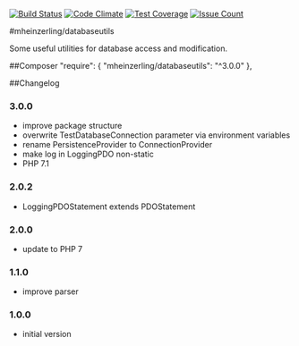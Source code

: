 [![Build Status](https://travis-ci.org/mheinzerling/php-databaseutils.svg?branch=master)](https://travis-ci.org/mheinzerling/php-databaseutils) [![Code Climate](https://codeclimate.com/github/mheinzerling/php-databaseutils/badges/gpa.svg)](https://codeclimate.com/github/mheinzerling/php-databaseutils) [![Test Coverage](https://codeclimate.com/github/mheinzerling/php-databaseutils/badges/coverage.svg)](https://codeclimate.com/github/mheinzerling/php-databaseutils/coverage) [![Issue Count](https://codeclimate.com/github/mheinzerling/php-databaseutils/badges/issue_count.svg)](https://codeclimate.com/github/mheinzerling/php-databaseutils) 

#mheinzerling/databaseutils

Some useful utilities for database access and modification. 

##Composer
    "require": {
        "mheinzerling/databaseutils": "^3.0.0"
    },
    
##Changelog

### 3.0.0
* improve package structure
* overwrite TestDatabaseConnection parameter via environment variables
* rename PersistenceProvider to ConnectionProvider
* make log in LoggingPDO non-static
* PHP 7.1

### 2.0.2
* LoggingPDOStatement extends PDOStatement

### 2.0.0
* update to PHP 7

### 1.1.0
* improve parser 

### 1.0.0
* initial version 